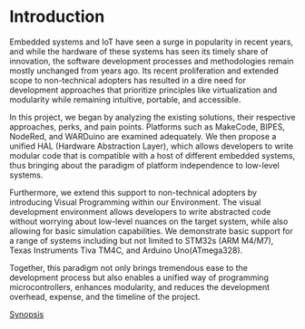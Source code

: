 # Introduction
Embedded systems and IoT have seen a surge in popularity in recent years, and while the hardware of these systems has seen its timely share of innovation, the software development processes and methodologies remain mostly unchanged from years ago. Its recent proliferation and extended scope to non-technical adopters has resulted in a dire need for development approaches that prioritize principles like virtualization and modularity while remaining intuitive, portable, and accessible.

In this project, we began by analyzing the existing solutions, their respective approaches, perks, and pain points. Platforms such as MakeCode, BIPES, NodeRed, and WARDuino are examined adequately. We then propose a unified HAL (Hardware Abstraction Layer), which allows developers to write modular code that is compatible with a host of different embedded systems, thus bringing about the paradigm of platform independence to low-level systems.

Furthermore, we extend this support to non-technical adopters by introducing Visual Programming within our Environment. The visual development environment allows developers to write abstracted code without worrying about low-level nuances on the target system, while also allowing for basic simulation capabilities. We demonstrate basic support for a range of systems including but not limited to STM32s (ARM M4/M7), Texas Instruments Tiva TM4C, and Arduino Uno(ATmega328).

Together, this paradigm not only brings tremendous ease to the development process but also enables a unified way of programming microcontrollers, enhances modularity, and reduces the development overhead, expense, and the timeline of the project.

[Synopsis](https://scientia72.notion.site/Project-Synopsis-a18ff4b38e0e40e5b9cfaf3dd44d1fb6)
